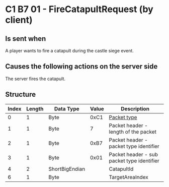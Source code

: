 # C1 B7 01 - FireCatapultRequest (by client)

## Is sent when

A player wants to fire a catapult during the castle siege event.

## Causes the following actions on the server side

The server fires the catapult.

## Structure

| Index | Length | Data Type | Value | Description |
|-------|--------|-----------|-------|-------------|
| 0 | 1 |   Byte   | 0xC1  | [Packet type](PacketTypes.md) |
| 1 | 1 |    Byte   |   7   | Packet header - length of the packet |
| 2 | 1 |    Byte   | 0xB7  | Packet header - packet type identifier |
| 3 | 1 |    Byte   | 0x01  | Packet header - sub packet type identifier |
| 4 | 2 | ShortBigEndian |  | CatapultId |
| 6 | 1 | Byte |  | TargetAreaIndex |